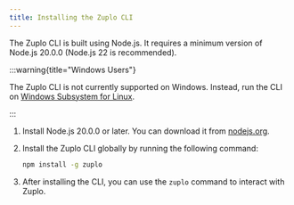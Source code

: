```yaml
---
title: Installing the Zuplo CLI
---
```


The Zuplo CLI is built using Node.js. It requires a minimum version of Node.js
20.0.0 (Node.js 22 is recommended).

:::warning{title="Windows Users"}

The Zuplo CLI is not currently supported on Windows. Instead, run the CLI on
[Windows Subsystem for Linux](https://docs.microsoft.com/en-us/windows/wsl/).

:::

1. Install Node.js 20.0.0 or later. You can download it from
   [nodejs.org](https://nodejs.org/en/download/).
1. Install the Zuplo CLI globally by running the following command:

   ```bash
   npm install -g zuplo
   ```

1. After installing the CLI, you can use the `zuplo` command to interact with
   Zuplo.
